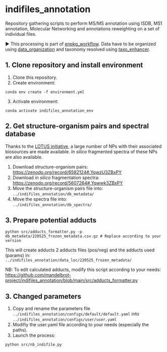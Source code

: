# indifiles_annotation
Repository gathering scripts to perform MS/MS annotation using ISDB, MS1 annotation, Molecular Networking and annotations reweighting on a set of individual files.  

▶️ This processing is part of [enpkg_workflow](https://github.com/mandelbrot-project/enpkg_workflow). Data have to be organized using [data_organization](https://github.com/mandelbrot-project/data_organization) and taxonomy resolved using [taxo_enhancer](https://github.com/mandelbrot-project/taxo_enhancer).  

## 1. Clone repository and install environment

1. Clone this repository.
2. Create environment: 
```console 
conda env create -f environment.yml
```
3. Activate environment:  
```console 
conda activate indifiles_annotation_env
```

## 2. Get structure-organism pairs and spectral database
Thanks to the [LOTUS initiative](https://lotus.nprod.net/), a large number of NPs with their associated biosources are made available. *In silico* fragmented spectra of these NPs are also available.  
1. Download structure-organism pairs: https://zenodo.org/record/6582124#.YqwzU3ZBxPY
2. Download *in silico* fragmentation spectra: https://zenodo.org/record/5607264#.Yqwwk3ZBxPY
3. Move the structure-organism pairs file into:  
<code>../indifiles_annotation/db_metadata/</code>
3. Move the spectra file into:  
<code>../indifiles_annotation/db_spectra/</code>

## 3. Prepare potential adducts

```console
python src/adducts_formatter.py -p db_metadata/220525_frozen_metadata.csv.gz # Replace according to your version
```
This will create adducts 2 adducts files (pos/neg) and the adducts used (params) in:  
<code>../indifiles_annotation/data_loc/220525_frozen_metadata/</code>

NB: To edit calculated adducts, modify this script according to your needs:  
https://github.com/mandelbrot-project/indifiles_annotation/blob/main/src/adducts_formatter.py

## 3. Changed parameters

1. Copy and rename the parameters file <code>../indifiles_annotation/configs/default/default.yaml</code> into <code>../indifiles_annotation/configs/user/user.yaml</code>
2. Modifiy the user.yaml file according to your needs (especially the paths).
3. Launch the process:
```console
python src/nb_indifile.py
```
